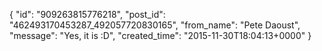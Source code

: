  {
   "id": "909263815776218",
   "post_id": "462493170453287_492057720830165",
   "from_name": "Pete Daoust",
   "message": "Yes, it is :D",
   "created_time": "2015-11-30T18:04:13+0000"
 }
